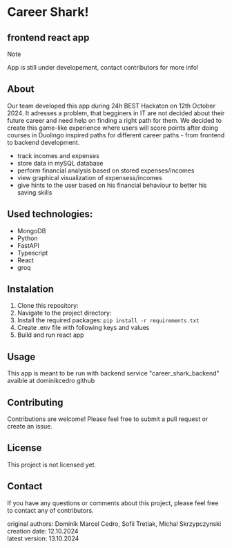 # Career Shark!
## frontend react app

> [!NOTE]
> App is still under developement, contact contributors for more info!

## About
Our team developed this app during 24h BEST Hackaton on 12th October 2024. It adresses a problem, that begginers in IT are not decided about their future career and need help on finding a right path for them. We decided to create this game-like experience where users will score points after doing courses in Duolingo inspired paths for different career paths - from frontend to backend development. 
* track incomes and expenses
* store data in mySQL database
* perform financial analysis based on stored expenses/incomes
* view graphical visualization of expensess/incomes
* give hints to the user based on his financial behaviour to better his saving skills
  
## Used technologies:
* MongoDB
* Python
* FastAPI
* Typescript
* React
* groq
  
## Instalation
1. Clone this repository: 
2. Navigate to the project directory: 
3. Install the required packages: `pip install -r requirements.txt`
4. Create .env file with following keys and values
5. Build and run react app 

## Usage
This app is meant to be run with backend service "career_shark_backend" avaible at dominikcedro github


## Contributing
Contributions are welcome! Please feel free to submit a pull request or create an issue.

## License
This project is not licensed yet.

## Contact
If you have any questions or comments about this project, please feel free to contact any of contributors.

original authors: Dominik Marcel Cedro, Sofii Tretiak, Michal Skrzypczynski
creation date: 12.10.2024  
latest version: 13.10.2024
